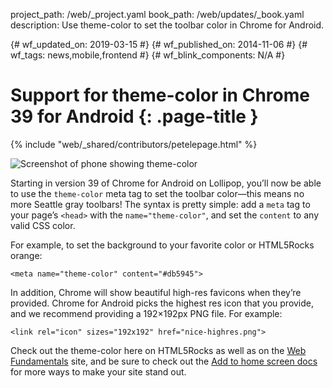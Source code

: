 project_path: /web/_project.yaml
book_path: /web/updates/_book.yaml
description: Use theme-color to set the toolbar color in Chrome for Android.


{# wf_updated_on: 2019-03-15 #}
{# wf_published_on: 2014-11-06 #}
{# wf_tags: news,mobile,frontend #}
{# wf_blink_components: N/A #}

# Support for theme-color in Chrome 39 for Android {: .page-title }

{% include "web/_shared/contributors/petelepage.html" %}

<img src="/web/updates/images/2014/11/theme-color-ss.png" alt="Screenshot of phone showing theme-color" class="attempt-right" />

Starting in version 39 of Chrome for Android on Lollipop, you’ll now be able
to use the `theme-color` meta tag to set the toolbar color—this means no more
Seattle gray toolbars! The syntax is pretty simple: add a `meta` tag to your
page’s `<head>` with the `name="theme-color"`, and set the `content` to any
valid CSS color.

For example, to set the background to your favorite color or HTML5Rocks orange:

`<meta name="theme-color" content="#db5945">`

In addition, Chrome will show beautiful high-res favicons when they’re
provided. Chrome for Android picks the highest res icon that you provide,
and we recommend providing a 192&times;192px PNG file. For example:

`<link rel="icon" sizes="192x192" href="nice-highres.png">`

Check out the theme-color here on HTML5Rocks as well as on the [Web
Fundamentals](/web/fundamentals/) site, and be sure
to check out the
[Add to home screen docs](/web/fundamentals/design-and-ux/browser-customization/)
for more ways to make your site stand out.


